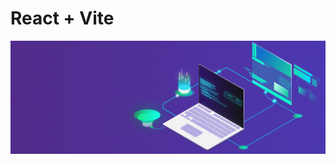 # React + Vite

<img src="./src/assets/241765440-80728820-e06b-4f96-9c9e-9df46f0cc0a5.gif" alt="gif">
